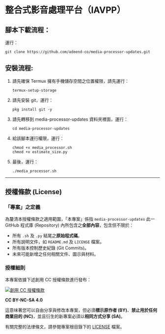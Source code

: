 # 整合式影音處理平台（IAVPP）

腳本下載流程：
-
運行： 
```
git clone https://github.com/adeend-co/media-processor-updates.git
```

安裝流程:
-

1. 請先確保 Termux 擁有手機儲存空間之位置權限，請先運行：
    ```
    termux-setup-storage
    ```
2. 請先安裝 git，運行：
    ```
    pkg install git -y
    ```
3. 請先轉移到 media-processor-updates 資料夾裡面，運行：
    ```
    cd media-processor-updates
    ```
4. 給該腳本運行權限，運行：
    ```
    chmod +x media_processor.sh
    chmod +x estimate_size.py
    ```
5. 最後，運行：
    ```
    ./media_processor.sh
    ```

---

## 授權條款 (License)

### 「專案」之定義
為釐清本授權條款之適用範圍，「本專案」係指 `media-processor-updates` 此一 GitHub 程式庫 (Repository) 內所包含之**全部內容**，包含但不限於：
*   所有 `.sh` 及 `.py` 結尾之**原始程式碼**。
*   所有說明文件，如 `README.md` 及 `LICENSE` 檔案。
*   所有版本控制歷史紀錄 (Git Commits)。
*   未來可能新增之任何相關文件、圖示與材料。

### 授權細則
本專案依據下述創用 CC 授權條款進行發布：

[![創用 CC 授權條款](https://i.creativecommons.org/l/by-nc-sa/4.0/88x31.png)](http://creativecommons.org/licenses/by-nc-sa/4.0/)

**CC BY-NC-SA 4.0**

這意味著您可以自由分享與修改本專案，但必須**標示原作者 (BY)**、**禁止用於任何商業目的 (NC)**，並且衍生的新專案必須以**相同方式分享 (SA)**。

有關完整的法律條文，請參閱專案根目錄下的 [LICENSE](LICENSE) 檔案。
